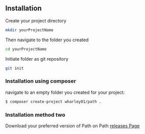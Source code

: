 ## Installation

Create your project directory

```bash
mkdir yourProjectName
```

Then navigate to the folder you created

```bash
cd yourProjectName
```

Initiate folder as git repository

```bash
git init
```

### Installation using composer

navigate to an empty folder you created for your project:

```bash
$ composer create-project wharley01/path .
```


### Installation method two

Download your preferred version of Path on Path [releases Page](https://github.com/Wharley01/Path/releases)
